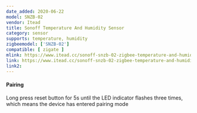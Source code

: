 ```yaml
---
date_added: 2020-06-22
model: SNZB-02
vendor: Itead
title: Sonoff Temperature And Humidity Sensor
category: sensor
supports: temperature, humidity
zigbeemodel: ['SNZB-02']
compatible: [ zigate ]
mlink: https://www.itead.cc/sonoff-snzb-02-zigbee-temperature-and-humidity-sensor.html
link: https://www.itead.cc/sonoff-snzb-02-zigbee-temperature-and-humidity-sensor.html
link2: 
---
```


#### Pairing
Long press reset button for 5s until the LED indicator flashes three times, which means the device has entered pairing mode
